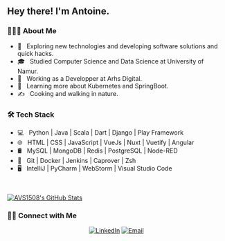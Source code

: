 <h2> Hey there! I'm Antoine.</h2>

<h3> 👨🏻‍💻 About Me </h3>

- 🤔 &nbsp; Exploring new technologies and developing software solutions and quick hacks.
- 🎓 &nbsp; Studied Computer Science and Data Science at University of Namur.
- 💼 &nbsp; Working as a Developper at Arhs Digital.
- 🌱 &nbsp; Learning more about Kubernetes and SpringBoot.
- ✍️ &nbsp; Cooking and walking in nature.

<h3>🛠 Tech Stack</h3>

- 💻 &nbsp; Python | Java | Scala | Dart | Django | Play Framework
- 🌐 &nbsp; HTML | CSS | JavaScript | VueJs | Nuxt | Vuetify | Angular
- 🛢 &nbsp; MySQL | MongoDB | Redis | PostgreSQL | Node-RED
- 🔧 &nbsp; Git | Docker | Jenkins | Caprover | Zsh
- 🖥 &nbsp; IntelliJ | PyCharm | WebStorm | Visual Studio Code

<br/>

[![AVS1508's GitHub Stats](https://github-readme-stats.vercel.app/api?username=jacquant&show_icons=true)](https://github.com/jacquant)

<h3> 🤝🏻 Connect with Me </h3>

<p align="center">
<a href="https://www.linkedin.com/in/jacquant/"><img alt="LinkedIn" src="https://img.shields.io/badge/LinkedIn-Antoine Jacques-blue?style=flat-square&logo=linkedin"></a>
<a href="mailto:antoine.jacques@outlook.be"><img alt="Email" src="https://img.shields.io/badge/Email-antoine.jacques@outlook.be-blue?style=flat-square&logo=gmail"></a>
</p>
